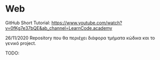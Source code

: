# Web

GitHub Short Tutorial: https://www.youtube.com/watch?v=0fKg7e37bQE&ab_channel=LearnCode.academy

26/11/2020
Repository που θα περιέχει διάφορα τμήματα κώδικα και το γενικό project.


TODO:
